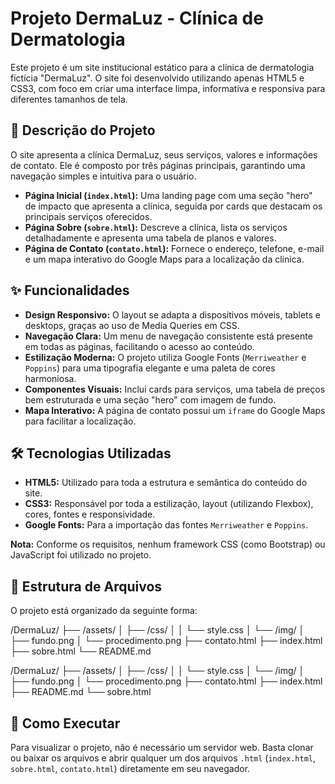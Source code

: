 # Projeto DermaLuz - Clínica de Dermatologia

Este projeto é um site institucional estático para a clínica de dermatologia fictícia "DermaLuz". O site foi desenvolvido utilizando apenas HTML5 e CSS3, com foco em criar uma interface limpa, informativa e responsiva para diferentes tamanhos de tela.

## 📜 Descrição do Projeto

O site apresenta a clínica DermaLuz, seus serviços, valores e informações de contato. Ele é composto por três páginas principais, garantindo uma navegação simples e intuitiva para o usuário.

-   **Página Inicial (`index.html`):** Uma landing page com uma seção "hero" de impacto que apresenta a clínica, seguida por cards que destacam os principais serviços oferecidos.
-   **Página Sobre (`sobre.html`):** Descreve a clínica, lista os serviços detalhadamente e apresenta uma tabela de planos e valores.
-   **Página de Contato (`contato.html`):** Fornece o endereço, telefone, e-mail e um mapa interativo do Google Maps para a localização da clínica.

## ✨ Funcionalidades

* **Design Responsivo:** O layout se adapta a dispositivos móveis, tablets e desktops, graças ao uso de Media Queries em CSS.
* **Navegação Clara:** Um menu de navegação consistente está presente em todas as páginas, facilitando o acesso ao conteúdo.
* **Estilização Moderna:** O projeto utiliza Google Fonts (`Merriweather` e `Poppins`) para uma tipografia elegante e uma paleta de cores harmoniosa.
* **Componentes Visuais:** Inclui cards para serviços, uma tabela de preços bem estruturada e uma seção "hero" com imagem de fundo.
* **Mapa Interativo:** A página de contato possui um `iframe` do Google Maps para facilitar a localização.

## 🛠️ Tecnologias Utilizadas

* **HTML5:** Utilizado para toda a estrutura e semântica do conteúdo do site.
* **CSS3:** Responsável por toda a estilização, layout (utilizando Flexbox), cores, fontes e responsividade.
* **Google Fonts:** Para a importação das fontes `Merriweather` e `Poppins`.

**Nota:** Conforme os requisitos, nenhum framework CSS (como Bootstrap) ou JavaScript foi utilizado no projeto.

## 📁 Estrutura de Arquivos

O projeto está organizado da seguinte forma:

/DermaLuz/
├── /assets/
│   ├── /css/
│   │   └── style.css
│   └── /img/
│       ├── fundo.png
│       └── procedimento.png
├── contato.html
├── index.html
├── sobre.html
└── README.md

/DermaLuz/
├── /assets/
│   ├── /css/
│   │   └── style.css
│   └── /img/
│       ├── fundo.png
│       └── procedimento.png
├── contato.html
├── index.html
├── README.md
└── sobre.html

## 🚀 Como Executar

Para visualizar o projeto, não é necessário um servidor web. Basta clonar ou baixar os arquivos e abrir qualquer um dos arquivos `.html` (`index.html`, `sobre.html`, `contato.html`) diretamente em seu navegador.
